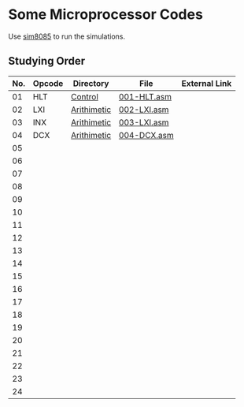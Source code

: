 # Some Microprocessor Codes
Use [sim8085](https://www.sim8085.com) to run the simulations.

## Studying Order
| No. | Opcode | Directory                  | File                                   | External Link |
| --- | ------ | -------------------------- | -------------------------------------- | ------------- |
| 01  | HLT    | [Control](Control)         | [001-HLT.asm](Control/001-HLT.asm)     |               |
| 02  | LXI    | [Arithimetic](Arithimetic) | [002-LXI.asm](Arithimetic/002-LXI.asm) |               |
| 03  | INX    | [Arithimetic](Arithimetic) | [003-LXI.asm](Arithimetic/003-INX.asm) |               |
| 04  | DCX    | [Arithimetic](Arithimetic) | [004-DCX.asm](Arithimetic/004-DCX.asm)                                       |               |
| 05  |        |                            |                                        |               |
| 06  |        |                            |                                        |               |
| 07  |        |                            |                                        |               |
| 08  |        |                            |                                        |               |
| 09  |        |                            |                                        |               |
| 10  |        |                            |                                        |               |
| 11  |        |                            |                                        |               |
| 12  |        |                            |                                        |               |
| 13  |        |                            |                                        |               |
| 14  |        |                            |                                        |               |
| 15  |        |                            |                                        |               |
| 16  |        |                            |                                        |               |
| 17  |        |                            |                                        |               |
| 18  |        |                            |                                        |               |
| 19  |        |                            |                                        |               |
| 20  |        |                            |                                        |               |
| 21  |        |                            |                                        |               |
| 22  |        |                            |                                        |               |
| 23  |        |                            |                                        |               |
| 24  |        |                            |                                        |               |
